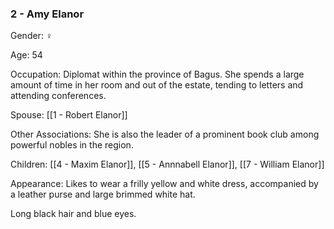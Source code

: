 ### 2 - Amy Elanor 

Gender: ♀ 

Age: 54 

Occupation: Diplomat within the province of Bagus. She spends a large amount of time in her room and out of the estate, tending to letters and attending conferences. 

Spouse: [[1 - Robert Elanor]]

Other Associations: She is also the leader of a prominent book club among powerful nobles in the region. 

Children: [[4 - Maxim Elanor]], [[5 - Annnabell Elanor]], [[7 - William Elanor]] 

Appearance: Likes to wear a frilly yellow and white dress, accompanied by a leather purse and large brimmed white hat.

Long black hair and blue eyes. 

  
